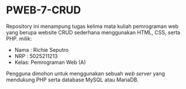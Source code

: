 # PWEB-7-CRUD

Repository ini menampung tugas kelima mata kuliah pemrograman web yang berupa
website CRUD sederhana menggunakan HTML, CSS, serta PHP.
milik:

- Nama : Richie Seputro
- NRP : 5025211213
- Kelas: Pemrograman Web (A)

Pengguna dimohon untuk menggunakan sebuah *web server* yang mendukung PHP serta
database MySQL atau MariaDB.
